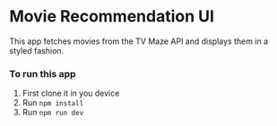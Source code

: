 # Movie Recommendation UI

This app fetches movies from the TV Maze API and displays them in a styled fashion.


### To run this app

1. First clone it in you device
2. Run `npm install`
3. Run `npm run dev`

